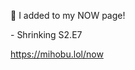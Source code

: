 🤖 I added to my NOW page!

\- Shrinking S2.E7

[<span class="invisible">https://</span><span class="">mihobu.lol/now</span><span class="invisible"></span>](https://mihobu.lol/now)